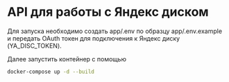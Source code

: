 # API для работы с Яндекс диском

Для запуска необходимо создать app/.env по образцу app/.env.example и передать OAuth токен для подключения к Яндекс диску (YA_DISC_TOKEN).

Далее запустить контейнер с помощью

```bash
docker-compose up -d --build
```
